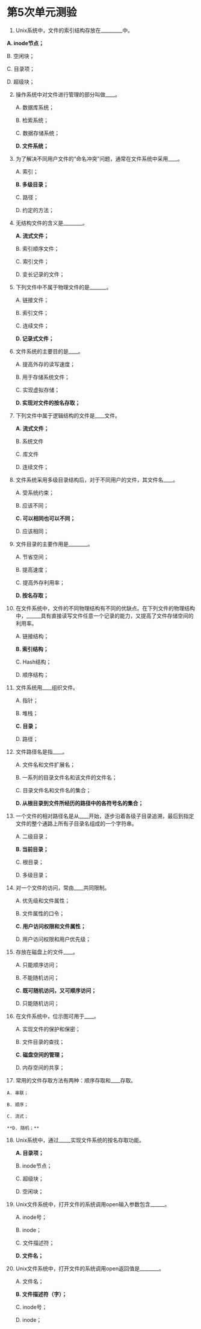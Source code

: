 # 第5次单元测验

1.  Unix系统中，文件的索引结构存放在_________中。

   **A. inode节点；**

   B. 空闲块；

   C. 目录项；

   D. 超级块；

2. 操作系统中对文件进行管理的部分叫做\____。

   A. 数据库系统；

   B. 检索系统；

   C. 数据存储系统；

   **D. 文件系统；**

3. 为了解决不同用户文件的“命名冲突”问题，通常在文件系统中采用\____。

   A. 索引；

   **B. 多级目录；**

   C. 路径；

   D. 约定的方法；

4. 无结构文件的含义是________。

   **A. 流式文件；**

   B. 索引顺序文件；

   C. 索引文件；

   D. 变长记录的文件；

5. 下列文件中不属于物理文件的是\_\______。

   A. 链接文件；

   B. 索引文件；

   C. 连续文件；

   **D. 记录式文件；**

6. 文件系统的主要目的是\____。

   A. 提高外存的读写速度；

   B. 用于存储系统文件；

   C. 实现虚拟存储；

   **D. 实现对文件的按名存取；**

7. 下列文件中属于逻辑结构的文件是\____文件。

   **A. 流式文件；**

   B. 系统文件

   C. 库文件

   D. 连续文件；

8. 文件系统采用多级目录结构后，对于不同用户的文件，其文件名\____。

   A. 受系统约束；

   B. 应该不同；

   **C. 可以相同也可以不同；**

   D. 应该相同；

9. 文件目录的主要作用是________。

   A. 节省空间；

   B. 提高速度；

   C. 提高外存利用率；

   **D. 按名存取；**

10. 在文件系统中，文件的不同物理结构有不同的优缺点。在下列文件的物理结构中，\_\_\____具有直接读写文件任意一个记录的能力，又提高了文件存储空间的利用率。

    A. 链接结构；

    **B. 索引结构；**

    C. Hash结构；

    D. 顺序结构；

11. 文件系统用\____组织文件。

    A. 指针；

    B. 堆栈；

    **C. 目录；**

    D. 路径；

12. 文件路径名是指\____。

    A. 文件名和文件扩展名；

    B. 一系列的目录文件名和该文件的文件名；

    C. 目录文件名和文件名的集合；

    **D. 从根目录到文件所经历的路径中的各符号名的集合；**

13. 一个文件的相对路径名是从\____开始，逐步沿着各级子目录追溯，最后到指定文件的整个通路上所有子目录名组成的一个字符串。

    A. 二级目录；

    **B. 当前目录；**

    C. 根目录；

    D. 多级目录；

14. 对一个文件的访问，常由\____共同限制。

    A. 优先级和文件属性；

    B. 文件属性的口令；

    **C. 用户访问权限和文件属性；**

    D. 用户访问权限和用户优先级；

15. 存放在磁盘上的文件\____。

    A. 只能顺序访问；

    B. 不能随机访问；

    **C. 既可随机访问，又可顺序访问；**

    D. 只能随机访问；

16. 在文件系统中，位示图可用于\____。

    A. 实现文件的保护和保密；

    B. 文件目录的查找；

    **C. 磁盘空间的管理；**

    D. 内存空间的共享；

17.  常用的文件存取方法有两种：顺序存取和\____存取。

    A. 串联；

    B. 顺序；

    C. 流式；

    **D. 随机；**

18. Unix系统中，通过\_\____实现文件系统的按名存取功能。

    **A. 目录项；**

    B. inode节点；

    C. 超级块；

    D. 空闲块；

19. Unix文件系统中，打开文件的系统调用open输入参数包含\_\_\____。

    A. inode号；

    B. inode；

    C. 文件描述符；

    **D. 文件名；**

20. Unix文件系统中，打开文件的系统调用open返回值是________。

    A. 文件名；

    **B. 文件描述符（字）；**

    C. inode号；

    D. inode；


